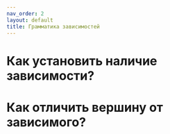 ```yaml
---
nav_order: 2
layout: default
title: Грамматика зависимостей
---
```

# Как установить наличие зависимости?

# Как отличить вершину от зависимого?
